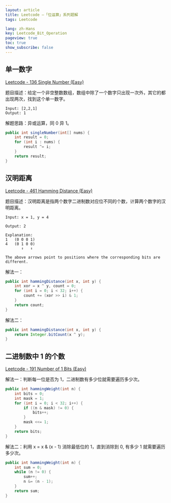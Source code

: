 ```yaml
---
layout: article
title: Leetcode —「位运算」系列题解
tags: Leetcode

lang: zh-Hans
key: Leetcode_Bit_Operation
pageview: true
toc: true
show_subscribe: false
---
```


## 单一数字

[Leetcode - 136 Single Number (Easy)](https://leetcode.com/problems/single-number/)

题目描述：给定一个非空整数数组，数组中除了一个数字只出现一次外，其它的都出现两次，找到这个单一数字。

```
Input: [2,2,1]
Output: 1
```

解题思路：异或运算，同 0 异 1。

```java
public int singleNumber(int[] nums) {
    int result = 0;
    for (int i : nums) {
        result ^= i;
    }
    return result;
}
```


## 汉明距离

[Leetcode - 461 Hamming Distance (Easy)](https://leetcode.com/problems/hamming-distance/)

题目描述：汉明距离是指两个数字二进制数对应位不同的个数，计算两个数字的汉明距离。

```
Input: x = 1, y = 4

Output: 2

Explanation:
1   (0 0 0 1)
4   (0 1 0 0)
       ↑   ↑

The above arrows point to positions where the corresponding bits are different.
```

解法一：

```java
public int hammingDistance(int x, int y) {
    int xor = x ^ y, count = 0;
    for (int i = 0; i < 32; i++) {
        count += (xor >> i) & 1; 
    }
    return count;
}
```

解法二：

```java
public int hammingDistance(int x, int y) {
    return Integer.bitCount(x ^ y);
}
```

## 二进制数中 1 的个数

[Leetcode - 191 Number of 1 Bits (Easy)](https://leetcode.com/problems/number-of-1-bits/)

解法一：判断每一位是否为 1，二进制数有多少位就需要遍历多少次。

```java
public int hammingWeight(int n) {
    int bits = 0;
    int mask = 1;
    for (int i = 0; i < 32; i++) {
        if ((n & mask) != 0) {
            bits++;
        }
        mask <<= 1;
    }
    return bits;
}
```

解法二：利用 x = x & (x - 1) 消除最低位的 1，直到消除到 0, 有多少 1 就需要遍历多少次。

```java
public int hammingWeight(int n) {
    int sum = 0;
    while (n != 0) {
        sum++;
        n &= (n - 1);
    }
    return sum;
}
```